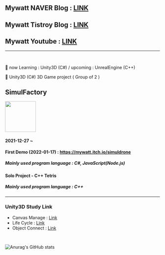 ## Mywatt NAVER Blog : [LINK][naverLink]
## Mywatt Tistroy Blog : [LINK][tistory]
## Mywatt Youtube : [LINK][youtube]
---

<br />

🌱 now Learning : Unity3D (C#) / upcoming : UnrealEngine (C++)    

👯 Unity3D (C#) 3D Game project ( Group of 2 ) 

## SimulFactory
<img src="https://user-images.githubusercontent.com/26586104/149724911-88f90334-8e08-44ee-b11b-35a312c9cc86.png"  width="100" height="100"/>


#### 2021-12-27 ~   
#### First Demo (2022-01-17) : https://mywatt.itch.io/simuldrone
##### Mainly used program language : C#, JavaScript(Node.js)

#### Solo Project - C++ Tetris
##### Mainly used program language : C++
---

### Unity3D Study Link
* Canvas Manage : [Link][canvasLink] 
* Life Cycle : [Link][lifeLink]
* Object Connect : [Link][connectLink]

<br/>

![Anurag's GitHub stats](https://github-readme-stats.vercel.app/api?username=padamu1&show_icons=true&theme=white)






[naverLink]: https://blog.naver.com/padamu1
[tistory]: https://pamechanic.tistory.com/
[youtube]: https://www.youtube.com/channel/UCbYFX84E_7M1N-NJsF6zBGg/featured
[canvasLink]:https://blog.naver.com/padamu1/222602959312
[lifeLink]:https://blog.naver.com/padamu1/222606713864
[connectLink]:https://blog.naver.com/padamu1/222612976964



<!--
**padamu1/padamu1** is a ✨ _special_ ✨ repository because its `README.md` (this file) appears on your GitHub profile.

Here are some ideas to get you started:

- 🔭 I’m currently working on ...
- 🌱 I’m currently learning ...
- 👯 I’m looking to collaborate on ...
- 🤔 I’m looking for help with ...
- 💬 Ask me about ...
- 📫 How to reach me: ...
- 😄 Pronouns: ...
- ⚡ Fun fact: ...
-->
